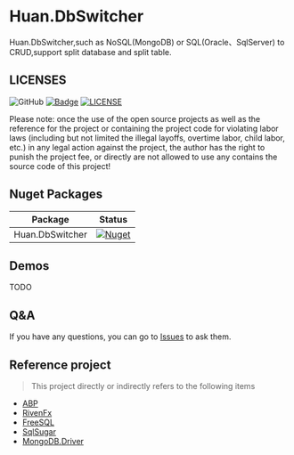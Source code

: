 # Huan.DbSwitcher
Huan.DbSwitcher,such as NoSQL(MongoDB) or SQL(Oracle、SqlServer) to CRUD,support split database and split table.


## LICENSES

![GitHub](https://img.shields.io/github/license/zhuhuanzi/Huan.DbSwitcher)
[![Badge](https://img.shields.io/badge/link-996.icu-%23FF4D5B.svg?style=flat-square)](https://996.icu/#/zh_CN)
[![LICENSE](https://img.shields.io/badge/license-Anti%20996-blue.svg?style=flat-square)](https://github.com/996icu/996.ICU/blob/master/LICENSE)

Please note: once the use of the open source projects as well as the reference for the project or containing the project code for violating labor laws (including but not limited the illegal layoffs, overtime labor, child labor, etc.) in any legal action against the project, the author has the right to punish the project fee, or directly are not allowed to use any contains the source code of this project!




## Nuget Packages
| Package         | Status     |
| --------------- | ---------- |
| Huan.DbSwitcher | [![Nuget](https://img.shields.io/badge/nuget-v0.1.0--bate-green)](https://www.nuget.org/packages/Huan.DbSwitcher/0.1.0-bate#) |



## Demos
TODO

## Q&A
If you have any questions, you can go to  [Issues](https://github.com/zhuhuanzi/Huan.DbSwitcher/issues)  to ask them.

## Reference project

> This project directly or indirectly refers to the following items

- [ABP](https://github.com/aspnetboilerplate/aspnetboilerplate)
- [RivenFx](https://github.com/rivenfx)
- [FreeSQL](https://github.com/dotnetcore/FreeSql)
- [SqlSugar](https://github.com/donet5/SqlSugar)
- [MongoDB.Driver](https://github.com/mongodb/mongo-csharp-driver)



